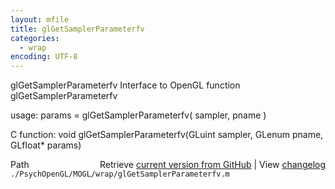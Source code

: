 ```yaml
---
layout: mfile
title: glGetSamplerParameterfv
categories:
  - wrap
encoding: UTF-8
---
```


glGetSamplerParameterfv  Interface to OpenGL function glGetSamplerParameterfv

usage:  params = glGetSamplerParameterfv\( sampler, pname \)

C function:  void glGetSamplerParameterfv\(GLuint sampler, GLenum pname, GLfloat\* params\)


<div class="code_header" style="text-align:right;">
  <span style="float:left;">Path&nbsp;&nbsp;</span> <span class="counter">Retrieve <a href=
  "https://raw.github.com/Psychtoolbox-3/Psychtoolbox-3/beta/./PsychOpenGL/MOGL/wrap/glGetSamplerParameterfv.m">current version from GitHub</a> | View <a href=
  "https://github.com/Psychtoolbox-3/Psychtoolbox-3/commits/beta/./PsychOpenGL/MOGL/wrap/glGetSamplerParameterfv.m">changelog</a></span>
</div>
<div class="code">
  <code>./PsychOpenGL/MOGL/wrap/glGetSamplerParameterfv.m</code>
</div>
